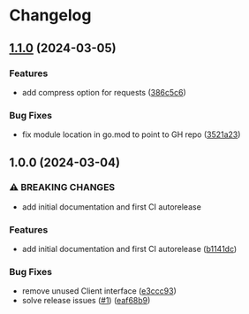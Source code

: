 # Changelog

## [1.1.0](https://github.com/nuvla/api-client-go/compare/1.0.0...1.1.0) (2024-03-05)


### Features

* add compress option for requests ([386c5c6](https://github.com/nuvla/api-client-go/commit/386c5c629c2877a465fee4ccd17ebde89882fee4))


### Bug Fixes

* fix module location in go.mod to point to GH repo ([3521a23](https://github.com/nuvla/api-client-go/commit/3521a2366f7335b9f722b815572f6c3649e93f2b))

## 1.0.0 (2024-03-04)


### ⚠ BREAKING CHANGES

* add initial documentation and first CI autorelease

### Features

* add initial documentation and first CI autorelease ([b1141dc](https://github.com/nuvla/api-client-go/commit/b1141dc1532f778c6928426f33cdb4899086a277))


### Bug Fixes

* remove unused Client interface ([e3ccc93](https://github.com/nuvla/api-client-go/commit/e3ccc93f8e74d68e0434c8e4557eb783e084892b))
* solve release issues ([#1](https://github.com/nuvla/api-client-go/issues/1)) ([eaf68b9](https://github.com/nuvla/api-client-go/commit/eaf68b95ebd70d6152e4f2b72a708b694d8c4566))
